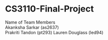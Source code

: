 # CS3110-Final-Project
Name of Team Members <br>
Akanksha Sarkar (as2637) <br>
Prakriti Tandon (pt293) 
Lauren Douglass (led94)
